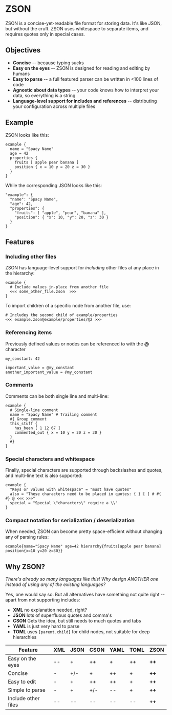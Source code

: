 # ZSON
ZSON is a concise-yet-readable file format for storing data. It's like JSON, but without the cruft. ZSON uses whitespace to separate items, and requires quotes only in special cases.

## Objectives
* **Concise** -- because typing sucks
* **Easy on the eyes** -- ZSON is designed for reading and editing by humans
* **Easy to parse** -- a full featured parser can be written in <100 lines of code
* **Agnostic about data types** -- your code knows how to interpret your data, so everything is a string
* **Language-level support for includes and references** -- distributing your configuration across multiple files

## Example
ZSON looks like this:
```
example {
  name = "Spacy Name"
  age = 42
  properties {
    fruits [ apple pear banana ]
    position { x = 10 y = 20 z = 30 }
  }
}
```

While the corresponding JSON looks like this:
```
"example": {
  "name": "Spacy Name",
  "age": 42,
  "properties": {
    "fruits": [ "apple", "pear", "banana" ],
    "position": { "x": 10, "y": 20, "z": 30 }
  }
}
```

## Features
### Including other files
ZSON has language-level support for *including* other files at any place in the hierarchy:
```
example {
  # Include values in-place from another file
  <<< some_other_file.zson  >>>
}
```

To import children of a specific node from another file, use:
```
# Includes the second child of example/properties
<<< example.zson@example/properties/@2 >>>
```

### Referencing items
Previously defined values or nodes can be referenced to with the **@** character
```
my_constant: 42

important_value = @my_constant
another_important_value = @my_constant
```

### Comments
Comments can be both single line and multi-line:
```
example {
  # Single-line comment
  name = "Spacy Name" # Trailing comment
  #{ Group comment
  this_stuff {
    has_been [ 1 12 67 ]
    commented_out { x = 10 y = 20 z = 30 }
  }
  #}
}
```

### Special characters and whitespace
Finally, special characters are supported through backslashes and quotes, and multi-line text is also supported:
```
example {
  "Keys or values with whitespace" = "must have quotes"
  also = "These characters need to be placed in quotes: { } [ ] # #{ #} @ <<< >>>"
  special = "Special \"characters\" require a \\"
}
```

### Compact notation for serialization / deserialization
When needed, ZSON can become pretty space-efficient without changing any of parsing rules:
```
example{name="Spacy Name" age=42 hierarchy{fruits[apple pear banana] position{x=10 y=20 z=30}}
```

## Why ZSON?
*There's already so many languages like this! Why design ANOTHER one instead of using any of the existing languages?*

Yes, one would say so. But all alternatives have something not quite right -- apart from not supporting includes:
* **XML** no explanation needed, right?
* **JSON** lots of superfluous quotes and comma's
* **CSON** Gets the idea, but still needs to much quotes and tabs
* **YAML** is just very hard to parse
* **TOML** uses `[parent.child]` for child nodes, not suitable for deep hierarchies

| Feature             | XML | JSON | CSON | YAML | TOML | **ZSON**|
| --------            | --- | ---- | ---- | ---- | ---- | ---- |
| Easy on the eyes    | --  | +    | ++   | +    | ++   | **++** |
| Concise             | -   | +/-  | +    | ++   | +    | **++** |
| Easy to edit        | -   | +    | ++   | ++   | +    | **++** |
| Simple to parse     | -   | +    | +/-  | --   | +    | **++** |
| Include other files | --  | --   | --   | --   | --   | **++** |
